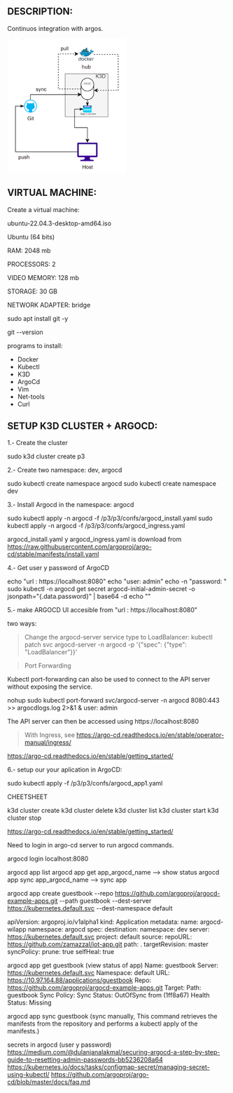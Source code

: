 ## DESCRIPTION:

Continuos integration with argos.

![Alt text](p3.png)

## VIRTUAL MACHINE:

Create a virtual machine:

ubuntu-22.04.3-desktop-amd64.iso

Ubuntu (64 bits)

RAM: 2048 mb

PROCESSORS: 2

VIDEO MEMORY: 128 mb

STORAGE: 30 GB

NETWORK ADAPTER: bridge


sudo apt install git -y

git --version

programs to install:

- Docker
- Kubectl
- K3D
- ArgoCd
- Vim
- Net-tools
- Curl 

## SETUP K3D CLUSTER + ARGOCD:
1.- Create the cluster

sudo k3d cluster create p3

2.- Create two namespace: dev, argocd

sudo kubectl create namespace argocd
sudo kubectl create namespace dev

3.- Install Argocd in the namespace: argocd

sudo kubectl apply -n argocd -f /p3/p3/confs/argocd_install.yaml
sudo kubectl apply -n argocd -f /p3/p3/confs/argocd_ingress.yaml

argocd_install.yaml y argocd_ingress.yaml is download from https://raw.githubusercontent.com/argoproj/argo-cd/stable/manifests/install.yaml

4.- Get user y password of ArgoCD

echo "url : https://localhost:8080"
echo "user: admin"
echo -n "password: "
sudo kubectl -n argocd get secret argocd-initial-admin-secret -o jsonpath="{.data.password}" | base64 -d
echo ""



5.-  make ARGOCD UI accesible from "url : https://localhost:8080"

two ways:

>Change the argocd-server service type to LoadBalancer:
kubectl patch svc argocd-server -n argocd -p '{"spec": {"type": "LoadBalancer"}}'

>Port Forwarding

Kubectl port-forwarding can also be used to connect to the API server without exposing the service.

nohup sudo kubectl port-forward svc/argocd-server -n argocd 8080:443 >> argocdlogs.log 2>&1 & 
user: admin

The API server can then be accessed using https://localhost:8080

> With Ingress, see https://argo-cd.readthedocs.io/en/stable/operator-manual/ingress/

https://argo-cd.readthedocs.io/en/stable/getting_started/

6.- setup our your aplication in ArgoCD:

sudo kubectl apply -f /p3/p3/confs/argocd_app1.yaml

CHEETSHEET

k3d cluster create
k3d cluster delete
k3d cluster list
k3d cluster start
k3d cluster stop

https://argo-cd.readthedocs.io/en/stable/getting_started/

Need to login in argo-cd server to run argocd commands.

argocd login localhost:8080 

argocd app list
argocd app get app_argocd_name  --> show status
argocd app sync app_argocd_name --> sync app

argocd app create guestbook --repo https://github.com/argoproj/argocd-example-apps.git --path guestbook --dest-server https://kubernetes.default.svc --dest-namespace default


apiVersion: argoproj.io/v1alpha1
kind: Application
metadata:
  name: argocd-wilapp
  namespace: argocd
spec:
  destination:
    namespace: dev
    server: https://kubernetes.default.svc
  project: default
  source:
    repoURL: https://github.com/zamazzal/iot-app.git
    path: .
    targetRevision: master
  syncPolicy:
    prune: true
    selfHeal: true


argocd app get guestbook  (view status of app)
Name:               guestbook
Server:             https://kubernetes.default.svc
Namespace:          default
URL:                https://10.97.164.88/applications/guestbook
Repo:               https://github.com/argoproj/argocd-example-apps.git
Target:
Path:               guestbook
Sync Policy:        <none>
Sync Status:        OutOfSync from  (1ff8a67)
Health Status:      Missing

argocd app sync guestbook (sync manually, This command retrieves the manifests from the repository and performs a kubectl apply of the manifests.)

secrets in argocd (user y password)
https://medium.com/@dulanjanalakmal/securing-argocd-a-step-by-step-guide-to-resetting-admin-passwords-bb5236208a64
https://kubernetes.io/docs/tasks/configmap-secret/managing-secret-using-kubectl/
https://github.com/argoproj/argo-cd/blob/master/docs/faq.md